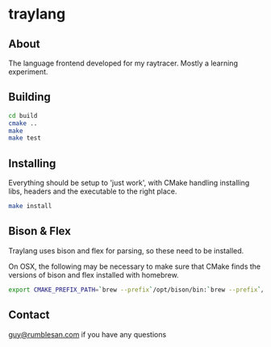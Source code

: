 traylang
========

About
-----

The language frontend developed for my raytracer. Mostly a learning experiment.

Building
--------

```bash
cd build
cmake ..
make
make test
```

Installing
----------

Everything should be setup to 'just work', with CMake handling installing libs, headers and the executable to the right place.
```bash
make install
```

Bison & Flex
----

Traylang uses bison and flex for parsing, so these need to be installed.

On OSX, the following may be necessary to make sure that CMake finds the versions of bison and flex installed with homebrew.

```bash
export CMAKE_PREFIX_PATH=`brew --prefix`/opt/bison/bin:`brew --prefix`/opt/flex/bin
```

Contact
-------

guy@rumblesan.com if you have any questions


